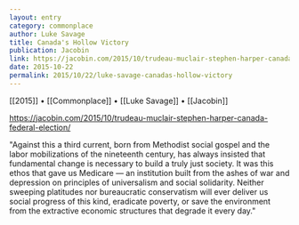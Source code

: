 ```yaml
---
layout: entry
category: commonplace
author: Luke Savage
title: Canada's Hollow Victory
publication: Jacobin
link: https://jacobin.com/2015/10/trudeau-muclair-stephen-harper-canada-federal-election/
date: 2015-10-22
permalink: 2015/10/22/luke-savage-canadas-hollow-victory
---
```


[[2015]] • [[Commonplace]] • [[Luke Savage]] • [[Jacobin]]

https://jacobin.com/2015/10/trudeau-muclair-stephen-harper-canada-federal-election/

"Against this a third current, born from Methodist social gospel and the labor mobilizations of the nineteenth century, has always insisted that fundamental change is necessary to build a truly just society. It was this ethos that gave us Medicare — an institution built from the ashes of war and depression on principles of universalism and social solidarity. Neither sweeping platitudes nor bureaucratic conservatism will ever deliver us social progress of this kind, eradicate poverty, or save the environment from the extractive economic structures that degrade it every day."
 
 
